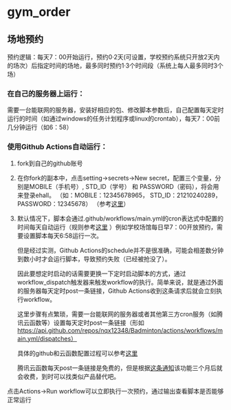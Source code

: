 # gym_order
## 场地预约
预约逻辑：每天7：00开始运行，预约0·2天(可设置，学校预约系统只开放2天内的场次）后指定时间的场地，最多同时预约1·3个时间段（系统上每人最多同时3个场）
### 在自己的服务器上运行：
需要一台能联网的服务器，安装好相应的包、修改脚本参数后，自己配置每天定时运行的时间（如通过windows的任务计划程序或linux的crontab），每天7：00前几分钟运行（如6：58）

### 使用Github Actions自动运行：
1. fork到自己的github账号
2. 在你fork的副本中，点击setting->secrets->New secret，配置三个变量，分别是MOBILE（手机号）, STD_ID（学号） 和 PASSWORD（密码），将会用来登录ehall。
  （如：MOBILE：12345678965， STD_ID：21210240289， PASSWORD：12345678）
  （参考[这里](https://github.com/ZiYang-xie/pafd-automated/tree/master/docs)）
3. 默认情况下，脚本会通过.github/workflows/main.yml的cron表达式中配置的时间每天自动运行（规则参考[这里](https://docs.github.com/cn/enterprise-server@2.22/actions/learn-github-actions/events-that-trigger-workflows#scheduled-events) ）例如学校场馆每日早7：00开放预约，需要设置脚本每天6:58运行一次。
   
   但是经过实测，Github Actions的schedule并不是很准确，可能会相差数分钟到数小时才会运行脚本，导致预约失败（已经被抢没了）。
   
   因此要想定时启动的话需要更换一下定时启动脚本的方式，通过workflow_dispatch触发器来触发workflow的执行。简单来说，就是通过外面的服务器每天定时post一条链接，Github Actions收到这条请求后就会立刻执行workflow。
   
   这里步骤有点繁琐，需要一台能联网的服务器或者其他第三方cron服务（如腾讯云函数等）设置每天定时post一条链接（形如 https://api.github.com/repos/nqx12348/Badminton/actions/workflows/main.yml/dispatches）
   
   具体的github和云函数配置过程可以参考[这里](https://blog.csdn.net/l1937gzjlzy/article/details/117753465)
   
   腾讯云函数每天post一条链接是免费的，但是根据[这条通知](https://console.cloud.tencent.com/message/detail/1067391159)该功能三个月后就会收费，到时可以找类似产品替代吧。
   
   
点击Actions->Run workflow可以立即执行一次预约，通过输出查看脚本是否能够正常运行
